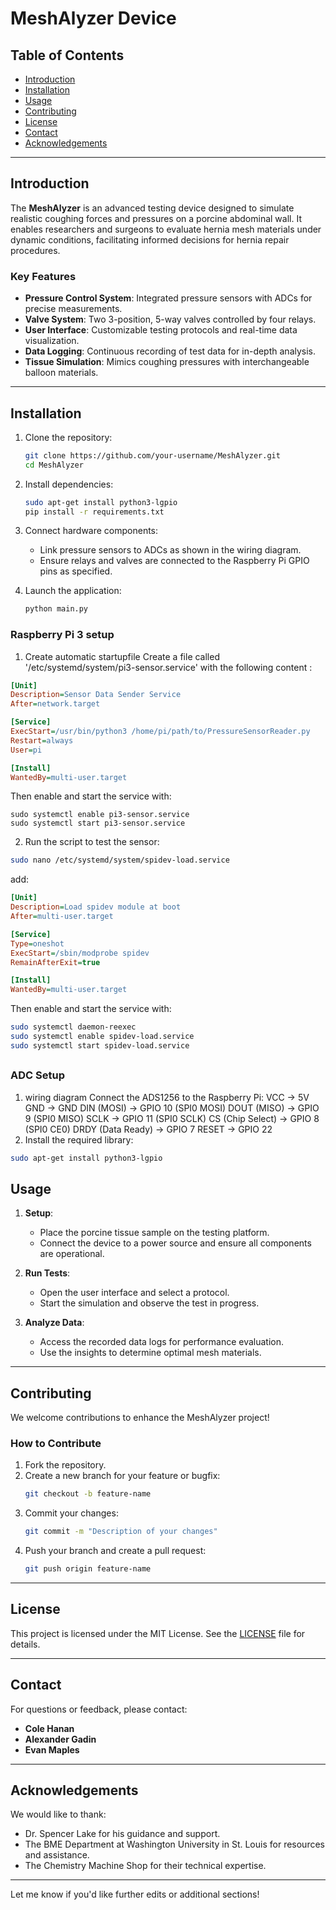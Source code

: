 
# MeshAlyzer Device

## Table of Contents

* [Introduction](#introduction)  
* [Installation](#installation)  
* [Usage](#usage)  
* [Contributing](#contributing)  
* [License](#license)  
* [Contact](#contact)  
* [Acknowledgements](#acknowledgements)  

---

## Introduction

The **MeshAlyzer** is an advanced testing device designed to simulate realistic coughing forces and pressures on a porcine abdominal wall. It enables researchers and surgeons to evaluate hernia mesh materials under dynamic conditions, facilitating informed decisions for hernia repair procedures.  

### Key Features
- **Pressure Control System**: Integrated pressure sensors with ADCs for precise measurements. 
- **Valve System**: Two 3-position, 5-way valves controlled by four relays.  
- **User Interface**: Customizable testing protocols and real-time data visualization.  
- **Data Logging**: Continuous recording of test data for in-depth analysis.  
- **Tissue Simulation**: Mimics coughing pressures with interchangeable balloon materials.  

---

## Installation

1. Clone the repository:
   ```bash
   git clone https://github.com/your-username/MeshAlyzer.git
   cd MeshAlyzer
   ```

2. Install dependencies:
   ```bash
   sudo apt-get install python3-lgpio
   pip install -r requirements.txt
   ```

3. Connect hardware components:
   - Link pressure sensors to ADCs as shown in the wiring diagram.
   - Ensure relays and valves are connected to the Raspberry Pi GPIO pins as specified.

4. Launch the application:
   ```bash
   python main.py
   ```
### Raspberry Pi 3 setup
1. Create automatic startupfile
Create a file called '/etc/systemd/system/pi3-sensor.service' with the following content :
```ini
[Unit]
Description=Sensor Data Sender Service
After=network.target

[Service]
ExecStart=/usr/bin/python3 /home/pi/path/to/PressureSensorReader.py
Restart=always
User=pi

[Install]
WantedBy=multi-user.target
```
Then enable and start the service with:

```
sudo systemctl enable pi3-sensor.service
sudo systemctl start pi3-sensor.service
```

2. Run the script to test the sensor:
```bash
sudo nano /etc/systemd/system/spidev-load.service
```
add:
```ini
[Unit]
Description=Load spidev module at boot
After=multi-user.target

[Service]
Type=oneshot
ExecStart=/sbin/modprobe spidev
RemainAfterExit=true

[Install]
WantedBy=multi-user.target
```
Then enable and start the service with:
```bash
sudo systemctl daemon-reexec
sudo systemctl enable spidev-load.service
sudo systemctl start spidev-load.service
```

##
### ADC Setup

1. wiring diagram
Connect the ADS1256 to the Raspberry Pi:
VCC → 5V
GND → GND
DIN (MOSI) → GPIO 10 (SPI0 MOSI)
DOUT (MISO) → GPIO 9 (SPI0 MISO)
SCLK → GPIO 11 (SPI0 SCLK)
CS (Chip Select) → GPIO 8 (SPI0 CE0)
DRDY (Data Ready) → GPIO 7
RESET → GPIO 22
2. Install the required library:
```bash
sudo apt-get install python3-lgpio
```



## Usage

1. **Setup**:
   - Place the porcine tissue sample on the testing platform.
   - Connect the device to a power source and ensure all components are operational.

2. **Run Tests**:
   - Open the user interface and select a protocol.
   - Start the simulation and observe the test in progress.

3. **Analyze Data**:
   - Access the recorded data logs for performance evaluation.
   - Use the insights to determine optimal mesh materials.

---

## Contributing

We welcome contributions to enhance the MeshAlyzer project!  

### How to Contribute
1. Fork the repository.
2. Create a new branch for your feature or bugfix:
   ```bash
   git checkout -b feature-name
   ```
3. Commit your changes:
   ```bash
   git commit -m "Description of your changes"
   ```
4. Push your branch and create a pull request:
   ```bash
   git push origin feature-name
   ```

---

## License

This project is licensed under the MIT License. See the [LICENSE](LICENSE) file for details.

---

## Contact

For questions or feedback, please contact:  
- **Cole Hanan**  
- **Alexander Gadin**  
- **Evan Maples**  

---

## Acknowledgements

We would like to thank:  
- Dr. Spencer Lake for his guidance and support.  
- The BME Department at Washington University in St. Louis for resources and assistance.  
- The Chemistry Machine Shop for their technical expertise.  

--- 

Let me know if you'd like further edits or additional sections!